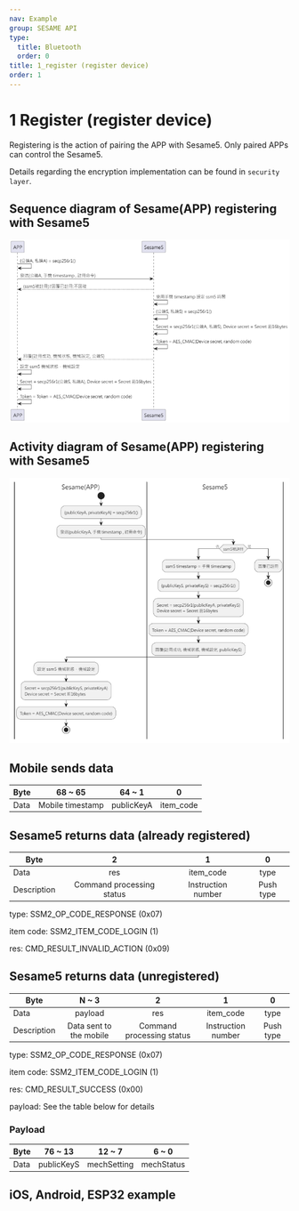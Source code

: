 ```yaml
---
nav: Example
group: SESAME API
type:
  title: Bluetooth
  order: 0
title: 1_register (register device)
order: 1
---
```


# 1 Register (register device)

Registering is the action of pairing the APP with Sesame5. Only paired APPs can control the Sesame5.

Details regarding the encryption implementation can be found in `security layer`.

## Sequence diagram of Sesame(APP) registering with Sesame5

<p align="left" >
  <img src="./src/register/ssm5註冊_循序圖.png" alt="" title="">
</p>

## Activity diagram of Sesame(APP) registering with Sesame5

<p align="left" >
  <img src="./src/register/ssm5註冊_活動圖.png" alt="" title="">
</p>

## Mobile sends data

| Byte |     68 ~ 65      |   64 ~ 1   |     0     |
| ---- | :--------------: | :--------: | :-------: |
| Data | Mobile timestamp | publicKeyA | item_code |

## Sesame5 returns data (already registered)

| Byte        |             2             |         1          |     0     |
| ----------- | :-----------------------: | :----------------: | :-------: |
| Data        |            res            |     item_code      |   type    |
| Description | Command processing status | Instruction number | Push type |

type: SSM2_OP_CODE_RESPONSE (0x07)

item code: SSM2_ITEM_CODE_LOGIN (1)

res: CMD_RESULT_INVALID_ACTION (0x09)

## Sesame5 returns data (unregistered)

| Byte        |          N ~ 3          |             2             |         1          |     0     |
| ----------- | :---------------------: | :-----------------------: | :----------------: | :-------: |
| Data        |         payload         |            res            |     item_code      |   type    |
| Description | Data sent to the mobile | Command processing status | Instruction number | Push type |

type: SSM2_OP_CODE_RESPONSE (0x07)

item code: SSM2_ITEM_CODE_LOGIN (1)

res: CMD_RESULT_SUCCESS (0x00)

payload: See the table below for details

### Payload

| Byte |  76 ~ 13   |   12 ~ 7    |   6 ~ 0    |
| ---- | :--------: | :---------: | :--------: |
| Data | publicKeyS | mechSetting | mechStatus |

## iOS, Android, ESP32 example

<CustomBashOSPlatformRegistor 
  ios='true'
  android='true' 
  esp32='true'
/>
